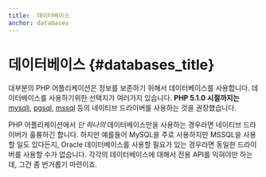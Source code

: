 ```yaml
---
title:  데이터베이스
anchor: databases
---
```


# 데이터베이스 {#databases_title}

대부분의 PHP 어플리케이션은 정보를 보존하기 위해서 데이터베이스를 사용합니다. 데이터베이스를 사용하기위한 선택지가
여러가지 있습니다. **PHP 5.1.0 시절까지는** [mysqli], [pgsql], [mssql] 등의 네이티브 드라이버를 사용하는 것을
권장했습니다.

PHP 어플리케이션에서 _단 하나의_ 데이터베이스만을 사용하는 경우라면 네이티브 드라이버가 훌륭하긴 합니다. 하지만
예를들어 MySQL을 주로 사용하지만 MSSQL을 사용할 일도 있다든지, Oracle 데이터베이스를 사용할 필요가 있는 경우라면
동일한 드라이버를 사용할 수가 없습니다. 각각의 데이터베이스에 대해서 전용 API를 익혀야만 하는데, 그건 좀 번거롭기
마련이죠.


[mysqli]: http://php.net/mysqli
[pgsql]: http://php.net/pgsql
[mssql]: http://php.net/mssql
